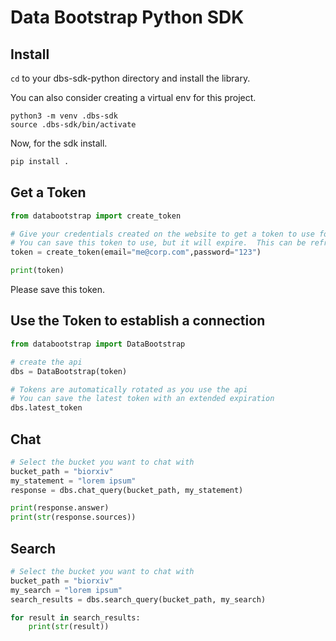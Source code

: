 # Data Bootstrap Python SDK

## Install

`cd` to your dbs-sdk-python directory and install the library.

You can also consider creating a virtual env for this project.

```shell
python3 -m venv .dbs-sdk
source .dbs-sdk/bin/activate
```

Now, for the sdk install.

```python
pip install .
```

## Get a Token

```python 
from databootstrap import create_token

# Give your credentials created on the website to get a token to use for the api
# You can save this token to use, but it will expire.  This can be refreshed.
token = create_token(email="me@corp.com",password="123")

print(token)
```

Please save this token.

## Use the Token to establish a connection

```python 
from databootstrap import DataBootstrap

# create the api
dbs = DataBootstrap(token)

# Tokens are automatically rotated as you use the api
# You can save the latest token with an extended expiration 
dbs.latest_token
```

## Chat

```python
# Select the bucket you want to chat with
bucket_path = "biorxiv"
my_statement = "lorem ipsum"
response = dbs.chat_query(bucket_path, my_statement)

print(response.answer)
print(str(response.sources))
```


## Search

```python
# Select the bucket you want to chat with
bucket_path = "biorxiv"
my_search = "lorem ipsum"
search_results = dbs.search_query(bucket_path, my_search)

for result in search_results:
    print(str(result))
```
